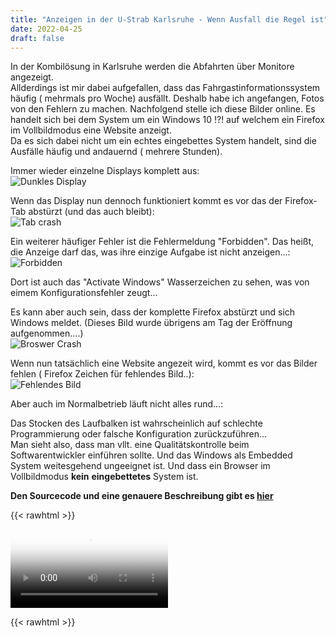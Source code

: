 ```yaml
---
title: "Anzeigen in der U-Strab Karlsruhe - Wenn Ausfall die Regel ist"
date: 2022-04-25
draft: false
---
```

In der Kombilösung in Karlsruhe werden die Abfahrten über Monitore angezeigt.  
Allderdings ist mir dabei aufgefallen, dass das Fahrgastinformationssystem häufig ( mehrmals pro Woche) ausfällt.
Deshalb  habe ich angefangen, Fotos von den Fehlern zu machen.
Nachfolgend stelle ich diese Bilder online.
Es handelt sich bei dem System um ein Windows 10 !?! auf welchem ein Firefox im Vollbildmodus eine Website anzeigt.  
Da es sich dabei nicht um ein echtes eingebettes System handelt, sind die Ausfälle häufig und andauernd ( mehrere Stunden).  

Immer wieder einzelne Displays komplett aus:  
![Dunkles Display](anzeigen/Fehlendes_Bild.jpg)  
  
Wenn das Display nun dennoch funktioniert kommt es vor das der Firefox-Tab abstürzt (und das auch bleibt):  
![Tab crash](/anzeigen/Tab_Crashed.jpg)  
  

Ein weiterer häufiger Fehler ist die Fehlermeldung "Forbidden". Das heißt, die Anzeige darf das, was ihre einzige Aufgabe ist nicht anzeigen...:  
![Forbidden](/anzeigen/Activate_Windows.jpg)  
  


Dort ist auch das "Activate Windows" Wasserzeichen zu sehen, was von eimem Konfigurationsfehler zeugt...  
  
     

Es kann aber auch sein, dass der komplette Firefox abstürzt und sich Windows meldet. (Dieses Bild wurde übrigens am Tag der Eröffnung aufgenommen....)  
![Broswer Crash](/anzeigen/Minidump.jpg)  
  
    
Wenn nun tatsächlich eine Website angezeit wird, kommt es vor das Bilder fehlen ( Firefox Zeichen für fehlendes Bild..):  
![Fehlendes Bild](/anzeigen/Fehlendes_Bild.jpg)  
  

Aber auch im Normalbetrieb läuft nicht alles rund...:
  
 Das Stocken des Laufbalken ist wahrscheinlich auf schlechte Programmierung oder falsche Konfiguration zurückzuführen...  
Man sieht also, dass man vllt. eine Qualitätskontrolle beim Softwarentwickler einführen sollte. Und das Windows als Embedded System weitesgehend ungeeignet ist. Und dass ein Browser im Vollbildmodus **kein** __eingebettetes__ System ist.

**Den Sourcecode und eine genauere Beschreibung gibt es [hier](https://gist.github.com/Phiwatec/d65e2cb1d4eb8d3fb0183b2ca370895d)**

   

{{< rawhtml >}}

  <video controls="true" style="width:50%;" allowfullscreen="false" poster="/anzeige/stottern.jpg">
    <source src="/anzeigen/stottern.mp4" type="video/mp4">
  </video>

{{< rawhtml >}}  

